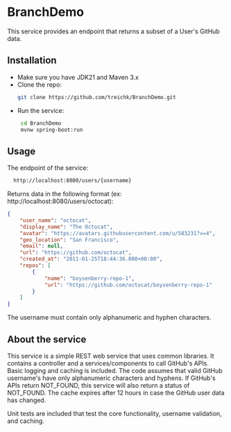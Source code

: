 # BranchDemo
This service provides an endpoint that returns a subset of a User's GitHub data.

## Installation
* Make sure you have JDK21 and Maven 3.x
* Clone the repo:
   ```sh
   git clone https://github.com/treichk/BranchDemo.git
   ```
* Run the service:
   ```sh
    cd BranchDemo
    mvnw spring-boot:run
   ```
## Usage
The endpoint of the service:
```sh
  http://localhost:8080/users/{username}
```
Returns data in the following format (ex:  http://localhost:8080/users/octocat):
```json
{
    "user_name": "octocat",
    "display_name": "The Octocat",
    "avatar": "https://avatars.githubusercontent.com/u/583231?v=4",
    "geo_location": "San Francisco",
    "email": null,
    "url": "https://github.com/octocat",
    "created_at": "2011-01-25T18:44:36.000+00:00",
    "repos": [
        {
            "name": "boysenberry-repo-1",
            "url": "https://github.com/octocat/boysenberry-repo-1"
        }
    ]
}
```
The username must contain only alphanumeric and hyphen characters.

## About the service
This service is a simple REST web service that uses common libraries.  It contains a controller and a services/components
to call GitHub's APIs.  Basic logging and caching is included.  The code assumes that valid GitHub username's have only 
alphanumeric characters and hyphens.  If GitHub's APIs return NOT_FOUND, this service will also return a status of NOT_FOUND.
The cache expires after 12 hours in case the GitHub user data has changed. 

Unit tests are included that test the core functionality, username validation, and caching.
